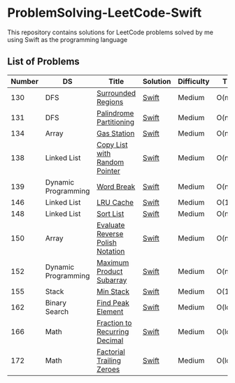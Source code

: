 # ProblemSolving-LeetCode-Swift
This repository contains solutions for LeetCode problems solved by me using Swift as the programming language


## List of Problems

| Number | DS | Title  | Solution | Difficulty  | Time | Space  |
| ------ | -- | ------ | -------- | ----------- | ---- | ------ |
| 130 | DFS | [Surrounded Regions](https://leetcode.com/problems/surrounded-regions/) | [Swift](https://github.com/Prasanth-iOS/ProblemSolving-LeetCode-Swift/blob/Solution/February-2023/SurroundedRegions_W1D1P1_Feb23.playground/Contents.swift) | Medium | O(mn) | O(mn) |
| 131 | DFS | [Palindrome Partitioning](https://leetcode.com/problems/palindrome-partitioning/) | [Swift](https://github.com/Prasanth-iOS/ProblemSolving-LeetCode-Swift/blob/Solution/February-2023/PalindromePartitioning_W1D2P1_Feb23.playground/Contents.swift) | Medium | O(n2^n) | O(n) |
| 134 | Array | [Gas Station](https://leetcode.com/problems/gas-station/) | [Swift](https://github.com/Prasanth-iOS/ProblemSolving-LeetCode-Swift/blob/Solution/February-2023/GasStation_W1D3P1_Feb23.playground/Contents.swift) | Medium | O(n) | O(1) |
| 138 | Linked List | [Copy List with Random Pointer](https://leetcode.com/problems/copy-list-with-random-pointer/) | [Swift](https://github.com/Prasanth-iOS/ProblemSolving-LeetCode-Swift/blob/Solution/February-2023/CopyListWithRandomPointer_W2D1P1_Feb23.playground/Contents.swift) | Medium | O(n) | O(1) |
| 139 | Dynamic Programming | [Word Break](https://leetcode.com/problems/word-break/) | [Swift](https://github.com/Prasanth-iOS/ProblemSolving-LeetCode-Swift/blob/Solution/February-2023/WordBreak_W2D1P2_Feb23.playground/Contents.swift) | Medium | O(n3) | O(n) |
| 146 | Linked List | [LRU Cache](https://leetcode.com/problems/lru-cache/) | [Swift](https://github.com/Prasanth-iOS/ProblemSolving-LeetCode-Swift/blob/Solution/February-2023/LRUCache_W2D2P1_Feb23.playground/Contents.swift) | Medium | O(1) | O(n) |
| 148 | Linked List | [Sort List](https://leetcode.com/problems/sort-list/) | [Swift](https://github.com/Prasanth-iOS/ProblemSolving-LeetCode-Swift/blob/Solution/February-2023/SortList_W2D3P1_Feb23.playground/Contents.swift) | Medium | O(nlogn) | O(logn) |
| 150 | Array | [Evaluate Reverse Polish Notation](https://leetcode.com/problems/evaluate-reverse-polish-notation/) | [Swift](https://github.com/Prasanth-iOS/ProblemSolving-LeetCode-Swift/blob/Solution/February-2023/EvaluateReversePolishNotation_W2D3P2_Feb23.playground/Contents.swift) | Medium | O(n) | O(n) |
| 152 | Dynamic Programming | [Maximum Product Subarray](https://leetcode.com/problems/maximum-product-subarray/) | [Swift](https://github.com/Prasanth-iOS/ProblemSolving-LeetCode-Swift/blob/Solution/February-2023/MaximumProductSubarray_W2D4P1_Feb23.playground/Contents.swift) | Medium | O(n) | O(1) |
| 155 | Stack | [Min Stack](https://leetcode.com/problems/min-stack/) | [Swift](https://github.com/Prasanth-iOS/ProblemSolving-LeetCode-Swift/blob/Solution/February-2023/MinStack_W3D1P1_Feb23.playground/Contents.swift) | Medium | O(1) | O(n) |
| 162 | Binary Search | [Find Peak Element](https://leetcode.com/problems/find-peak-element/) | [Swift](https://github.com/Prasanth-iOS/ProblemSolving-LeetCode-Swift/blob/Solution/February-2023/FindPeakElement_W3D1P1_Feb23.playground/Contents.swift) | Medium | O(logn) | O(1) |
| 166 | Math | [Fraction to Recurring Decimal](https://leetcode.com/problems/fraction-to-recurring-decimal/) | [Swift](https://github.com/Prasanth-iOS/ProblemSolving-LeetCode-Swift/blob/Solution/February-2023/FractionToRecurringDecimal_W3D2P1_Feb23.playground/Contents.swift) | Medium | O(logn) | O(n) |
| 172 | Math | [Factorial Trailing Zeroes](https://leetcode.com/problems/factorial-trailing-zeroes/) | [Swift](https://github.com/Prasanth-iOS/ProblemSolving-LeetCode-Swift/blob/Solution/February-2023/FactorialTrailingZeroes_W3D2P2_Feb23.playground/Contents.swift) | Medium | O(logn) | O(1) |
